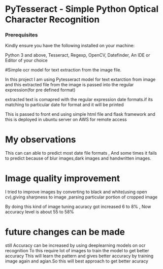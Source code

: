 

# PyTesseract - Simple Python Optical Character Recognition




### Prerequisites

Kindly ensure you have the following installed on your machine:

 Python 3 and above,
 Tesseract,
 Regexp,
 OpenCV,
 Datefinder,
 An IDE or Editor of your choice

#Simple ocr model for text extraction from the image file.

In this project 
I am using Pytesseract model for text extarction from image and this extracted file from the image is passed into
the regular expression(for pre defined format)

extracted text is comapred with the regular expression date formats.if its matching to particular date for format
and it will be printed

This is passed to front end using simple html file and flask framework and this is deployed in ubuntu server on AWS for remote access

# My observations
This can can able to predict most date file formats , And some times it fails to predict because of blur images,dark images and handwritten images.
# Image quality improvement
I tried to improve images by converting to black and white(using open cv),giving sharpness to image ,parsing particular portion of  cropped image

By doing this kind of image tuning acuracy got increased 6 to 8% , Now accuracy level is about 55 to 58%

# future changes can be made 
still Accuracy can be increased by using deeplearning models on ocr recognition 
To this require lot of images to train the model to get better accuracy 
This will learn the pattern and gives better accuracy by training image again and agian.So this will best approach to get better acuracy 
